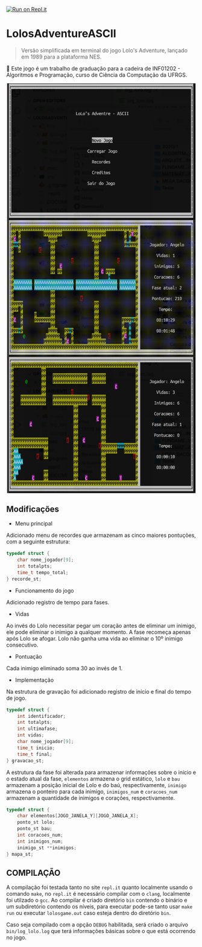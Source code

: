 
[![Run on Repl.it](https://repl.it/badge/github/angww/LolosAdventureASCII)](https://repl.it/github/angww/LolosAdventureASCII)

# LolosAdventureASCII

> Versão simplificada em terminal do jogo Lolo's Adventure, lançado em 1989 para a plataforma NES.

:memo:  Este jogo é um trabalho de graduação para a cadeira de INF01202 - Algoritmos e Programação, curso de Ciência da Computação da UFRGS.

<p align="center">
    <img align="center" src="misc/Lolos-menu.png" width="500" alt="Screenshoot Menu"></img><br />
    <img align="center" src="misc/Lolos-Gif-Fase2.gif" width="500" alt="Screenshoot Fase 2"></img><br />
    <img align="center" src="misc/Lolos-Fase1.png" width="500" alt="Screenshoot Fase 1"></img><br />
</p>


## Modificações

* Menu principal

Adicionado menu de recordes que armazenam as cinco maiores pontuções, com a seguinte estrutura:

```C
typedef struct {
    char nome_jogador[9];
    int totalpts;
    time_t tempo_total;
} recorde_st;
```

* Funcionamento do jogo

Adicionado registro de tempo para fases.

* Vidas

Ao invés do Lolo necessitar pegar um coração antes de eliminar um inimigo, ele pode eliminar o inimigo a qualquer momento.
A fase recomeça apenas após Lolo se afogar.
Lolo não ganha uma vida ao eliminar o 10º inimigo consecutivo.

* Pontuação

Cada inimigo eliminado soma 30 ao invés de 1.

* Implementação

Na estrutura de gravação foi adicionado registro de início e final do tempo de jogo.

``` C
typedef struct {
    int identificador;
    int totalpts;
    int ultimafase;
    int vidas;
    char nome_jogador[9];
    time_t inicio;
    time_t final;
} gravacao_st;
```

A estrutura da fase foi alterada para armazenar informações sobre o início e o estado atual da fase, `elementos` armazena o grid estático, `lolo` e `bau` armazenam a posição inicial de Lolo e do baú, respectivamente, `inimigo` armazena o ponteiro para cada inimigo, `inimigos_num` e `coracoes_num` armazenam a quantidade de inimigos e corações, respectivamente.
```C
typedef struct {
    char elementos[JOGO_JANELA_Y][JOGO_JANELA_X];
    ponto_st lolo;
    ponto_st bau;
    int coracoes_num;
    int inimigos_num;
    inimigo_st **inimigos;
} mapa_st;
```

## COMPILAÇÃO 

A compilação foi testada tanto no site `repl.it` quanto localmente usando o comando `make`, no `repl.it` é necessário compilar com o `clang`, localmente foi utilzado o `gcc`. Ao compilar é criado diretório `bin` contendo o binário e um subdiretório contendo os níveis, para executar pode-se tanto usar `make run` ou executar `lolosgame.out` caso esteja dentro do diretório `bin`.

Caso seja compilado com a opção `DEBUG` habilitada, será criado o arquivo `bin/log_lolo.log` que terá informações básicas sobre o que está ocorrendo no jogo.

